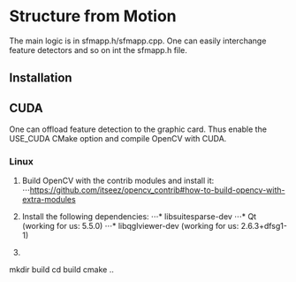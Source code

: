 # Structure from Motion

The main logic is in sfmapp.h/sfmapp.cpp. One can easily interchange feature detectors and so on int the sfmapp.h file.

## Installation
## CUDA
One can offload feature detection to the graphic card. Thus enable the USE_CUDA CMake option and compile OpenCV with 
 CUDA.
### Linux
1. Build OpenCV with the contrib modules and install it:
⋅⋅⋅<https://github.com/itseez/opencv_contrib#how-to-build-opencv-with-extra-modules>

2. Install the following dependencies:
⋅⋅⋅* libsuitesparse-dev
⋅⋅⋅* Qt (working for us: 5.5.0)
⋅⋅⋅* libqglviewer-dev (working for us: 2.6.3+dfsg1-1)

3. ```bash
mkdir build
cd build
cmake ..
```